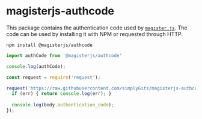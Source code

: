 # magisterjs-authcode

This package contains the authentication code used by [`magister.js`](https://github.com/simplyGits/MagisterJS). The code can be used by installing it with NPM or requested through HTTP.

`npm install @magisterjs/authcode`

```js
import authCode from '@magisterjs/authcode'

console.log(authCode);
```

```js
const request = require('request');

request('https://raw.githubusercontent.com/simplyGits/magisterjs-authcode/master/code.json', { json: true }, (err, res, body) => {
  if (err) { return console.log(err); }
  
  console.log(body.authentication_code);
});
```

